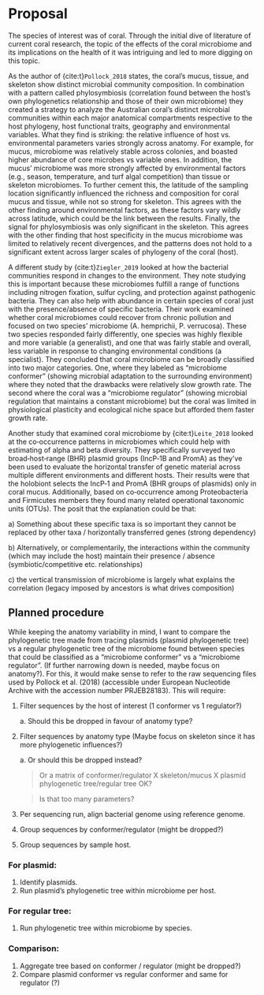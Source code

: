 # Proposal

The species of interest was of coral. Through the initial dive of literature of current coral research, the topic of the effects of the coral microbiome and its implications on the health of it was intriguing and led to more digging on this topic.

As the author of {cite:t}`Pollock_2018` states, the coral’s mucus, tissue, and skeleton show distinct microbial community composition. In combination with a pattern called phylosymbiosis (correlation found between the host’s own phylogenetics relationship and those of their own microbiome) they created a strategy to analyze the Australian coral’s distinct microbial communities within each major anatomical compartments respective to the host phylogeny, host functional traits, geography and environmental variables. What they find is striking: the relative influence of host vs. environmental parameters varies strongly across anatomy. For example, for mucus, microbiome was relatively stable across colonies, and boasted higher abundance of core microbes vs variable ones. In addition, the mucus’ microbiome was more strongly affected by environmental factors (e.g., season, temperature, and turf algal competition) than tissue or skeleton microbiomes. To further cement this, the latitude of the sampling location significantly influenced the richness and composition for coral mucus and tissue, while not so strong for skeleton. This agrees with the other finding around environmental factors, as these factors vary wildly across latitude, which could be the link between the results. Finally, the signal for phylosymbiosis was only significant in the skeleton. This agrees with the other finding that host specificity in the mucus microbiome was limited to relatively recent divergences, and the patterns does not hold to a significant extent across larger scales of phylogeny of the coral (host).

A different study by {cite:t}`Ziegler_2019` looked at how the bacterial communities respond in changes to the environment. They note studying this is important because these microbiomes fulfill a range of functions including nitrogen fixation, sulfur cycling, and protection against pathogenic bacteria. They can also help with abundance in certain species of coral just with the presence/absence of specific bacteria. Their work examined whether coral microbiomes could recover from chronic pollution and focused on two species’ microbiome (A. hemprichii, P. verrucosa). These two species responded fairly differently, one species was highly flexible and more variable (a generalist), and one that was fairly stable and overall, less variable in response to changing environmental conditions (a specialist). They concluded that coral microbiome can be broadly classified into two major categories. One, where they labeled as “microbiome conformer” (showing microbial adaptation to the surrounding environment) where they noted that the drawbacks were relatively slow growth rate. The second where the coral was a “microbiome regulator” (showing microbial regulation that maintains a constant microbiome) but the coral was limited in physiological plasticity and ecological niche space but afforded them faster growth rate.

Another study that examined coral microbiome by {cite:t}`Leite_2018` looked at the co‐occurrence patterns in microbiomes which could help with estimating of alpha and beta diversity. They specifically surveyed two broad‐host‐range (BHR) plasmid groups (IncP‐1B and PromA) as they’ve been used to evaluate the horizontal transfer of genetic material across multiple different environments and different hosts. Their results were that the holobiont selects the IncP‐1 and PromA (BHR groups of plasmids) only in coral mucus. Additionally, based on co‐occurrence among Proteobacteria and Firmicutes members they found many related operational taxonomic units (OTUs). The posit that the explanation could be that:

  a) Something about these specific taxa is so important they cannot be replaced by other taxa / horizontally transferred genes (strong dependency)

  b) Alternatively, or complementarily, the interactions within the community (which may include the host) maintain their presence / absence (symbiotic/competitive etc. relationships)

  c) the vertical transmission of microbiome is largely what explains the correlation (legacy imposed by ancestors is what drives composition)

## Planned procedure
While keeping the anatomy variability in mind, I want to compare the phylogenetic tree made from tracing plasmids (plasmid phylogenetic tree) vs a regular phylogenetic tree of the microbiome found between species that could be classified as a “microbiome conformer” vs a “microbiome regulator”. (If further narrowing down is needed, maybe focus on anatomy?). For this, it would make sense to refer to the raw sequencing files used by Pollock et al. (2018) (accessible under European Nucleotide Archive with the accession number PRJEB28183). This will require:
  1. Filter sequences by the host of interest (1 conformer vs 1 regulator?)

      a. Should this be dropped in favour of anatomy type?
  2. Filter sequences by anatomy type (Maybe focus on skeleton since it has more phylogenetic influences?)

      a. Or should this be dropped instead?
        > Or a matrix of conformer/regulator X skeleton/mucus X plasmid phylogenetic tree/regular tree OK?

        > Is that too many parameters?

  3.	Per sequencing run, align bacterial genome using reference genome.
  4.	Group sequences by conformer/regulator (might be dropped?)
  5.	Group sequences by sample host.

### For plasmid:
1.	Identify plasmids.
2.	Run plasmid’s phylogenetic tree within microbiome per host.

### For regular tree:
1.	Run phylogenetic tree within microbiome by species.

### Comparison:
1.	Aggregate tree based on conformer / regulator (might be dropped?)
2.	Compare plasmid conformer vs regular conformer and same for regulator (?)
 

